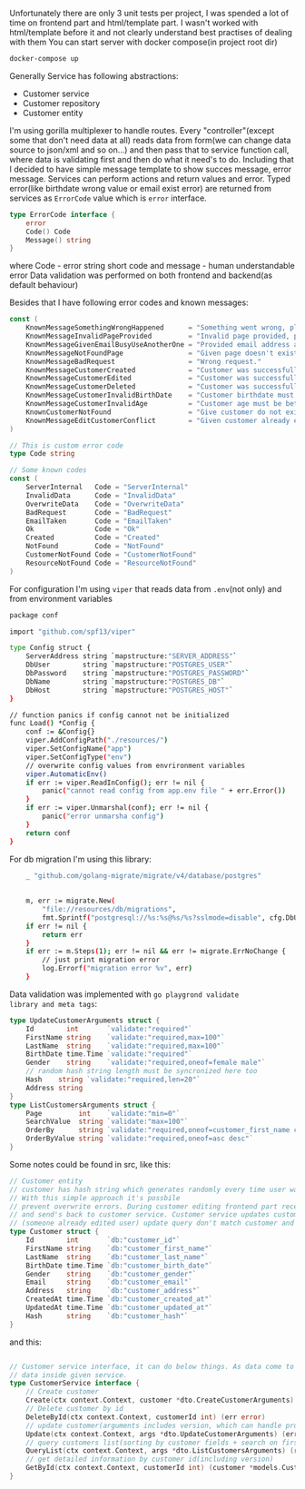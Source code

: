 Unfortunately there are only 3 unit tests per project, I was spended a lot of time on frontend part and html/template part.
I wasn't worked with html/template before it and not clearly understand best practises of dealing with them
You can start server with docker compose(in project root dir)
```sh
docker-compose up
```

Generally Service has following abstractions:
- Customer service 
- Customer repository
- Customer entity

I'm using gorilla multiplexer to handle routes. Every "controller"(except some that don't need data at all) reads data from form(we can change data source to json/xml and so on...)
and then pass that to service function call, where data is validating first and then do what it need's to do.
Including that I decided to have simple message template to show succes message, error message. 
Services can perform actions and return values and error. Typed error(like birthdate wrong value or email exist error) are returned from services as <code>ErrorCode</code> value which is <code>error</code> interface.
```go
type ErrorCode interface {
	error
	Code() Code
	Message() string
}
```
where Code - error string short code and message - human understandable error
Data validation was performed on both frontend and backend(as default behaviour)

Besides that I have following error codes and known messages:
```go
const (
	KnownMessageSomethingWrongHappened      = "Something went wrong, please try later."
	KnownMessageInvalidPageProvided         = "Invalid page provided, page must be positive integer."
	KnownMessageGivenEmailBusyUseAnotherOne = "Provided email address already in use, please provide another one."
	KnownMessageNotFoundPage                = "Given page doesn't exist."
	KnownMessageBadRequest                  = "Wrong request."
	KnownMessageCustomerCreated             = "Customer was successfully created."
	KnownMessageCustomerEdited              = "Customer was successfully edited."
	KnownMessageCustomerDeleted             = "Customer was successfully deleted."
	KnownMessageCustomerInvalidBirthDate    = "Customer birthdate must be of format yyyy-MM-dd."
	KnownMessageCustomerInvalidAge          = "Customer age must be between 18 and 60 inclusively."
	KnownCustomerNotFound                   = "Give customer do not exist."
	KnownMessageEditCustomerConflict        = "Given customer already edited, please load last data."
)

// This is custom error code
type Code string

// Some known codes
const (
	ServerInternal   Code = "ServerInternal"
	InvalidData      Code = "InvalidData"
	OverwriteData    Code = "OverwriteData"
	BadRequest       Code = "BadRequest"
	EmailTaken       Code = "EmailTaken"
	Ok               Code = "Ok"
	Created          Code = "Created"
	NotFound         Code = "NotFound"
	CustomerNotFound Code = "CustomerNotFound"
	ResourceNotFound Code = "ResourceNotFound"
)
```

For configuration I'm using <code>viper</code> that reads data from <code>.env</code>(not only) and from environment variables

```sh
package conf

import "github.com/spf13/viper"

type Config struct {
	ServerAddress string `mapstructure:"SERVER_ADDRESS"`
	DbUser        string `mapstructure:"POSTGRES_USER"`
	DbPassword    string `mapstructure:"POSTGRES_PASSWORD"`
	DbName        string `mapstructure:"POSTGRES_DB"`
	DbHost        string `mapstructure:"POSTGRES_HOST"`
}

// function panics if config cannot not be initialized
func Load() *Config {
	conf := &Config{}
	viper.AddConfigPath("./resources/")
	viper.SetConfigName("app")
	viper.SetConfigType("env")
	// overwrite config values from envrironment variables
	viper.AutomaticEnv()
	if err := viper.ReadInConfig(); err != nil {
		panic("cannot read config from app.env file " + err.Error())
	}
	if err := viper.Unmarshal(conf); err != nil {
		panic("error unmarsha config")
	}
	return conf
}
```

For db migration I'm using this library:
```sh
	_ "github.com/golang-migrate/migrate/v4/database/postgres"
  
  
  	m, err := migrate.New(
		"file://resources/db/migrations",
		fmt.Sprintf("postgresql://%s:%s@%s/%s?sslmode=disable", cfg.DbUser, cfg.DbPassword, cfg.DbHost, cfg.DbName))
	if err != nil {
		return err
	}
	if err := m.Steps(1); err != nil && err != migrate.ErrNoChange {
		// just print migration error
		log.Errorf("migration error %v", err)
	}
```

Data validation was implemented with <code>go playgrond validate library and meta tags</code>:
```go
type UpdateCustomerArguments struct {
	Id        int       `validate:"required"`
	FirstName string    `validate:"required,max=100"`
	LastName  string    `validate:"required,max=100"`
	BirthDate time.Time `validate:"required"`
	Gender    string    `validate:"required,oneof=female male"`
	// random hash string length must be syncronized here too
	Hash    string `validate:"required,len=20"`
	Address string
}
type ListCustomersArguments struct {
	Page         int    `validate:"min=0"`
	SearchValue  string `validate:"max=100"`
	OrderBy      string `validate:"required,oneof=customer_first_name customer_last_name customer_birth_date customer_address customer_email"`
	OrderByValue string `validate:"required,oneof=asc desc"`
}
```
Some notes could be found in src, like this:
```go
// Customer entity
// customer has hash string which generates randomly every time user was edited.
// With this simple approach it's possbile
// prevent overwrite errors. During customer editing frontend part receives current customer hash, make changes
// and send's back to customer service. Customer service updates customer by id and received customer hash. If hash was changed
// (someone already edited user) update query don't match customer and update will be cancelled.
type Customer struct {
	Id        int       `db:"customer_id"`
	FirstName string    `db:"customer_first_name"`
	LastName  string    `db:"customer_last_name"`
	BirthDate time.Time `db:"customer_birth_date"`
	Gender    string    `db:"customer_gender"`
	Email     string    `db:"customer_email"`
	Address   string    `db:"customer_address"`
	CreatedAt time.Time `db:"customer_created_at"`
	UpdatedAt time.Time `db:"customer_updated_at"`
	Hash      string    `db:"customer_hash"`
}

```
and this:
```go

// Customer service interface, it can do below things. As data come to untrusted resources it will be better to validate
// data inside given service.
type CustomerService interface {
	// Create customer
	Create(ctx context.Context, customer *dto.CreateCustomerArguments) (err error)
	// Delete customer by id
	DeleteById(ctx context.Context, customerId int) (err error)
	// update customer(arguments includes version, which can handle properly overriding values)
	Update(ctx context.Context, args *dto.UpdateCustomerArguments) (err error)
	// query customers list(sorting by customer fields + search on firstName and lastName)
	QueryList(ctx context.Context, args *dto.ListCustomersArguments) (result *dto.ListCustomersResult, err error)
	// get detailed information by customer id(including version)
	GetById(ctx context.Context, customerId int) (customer *models.Customer, err error)
}
```


